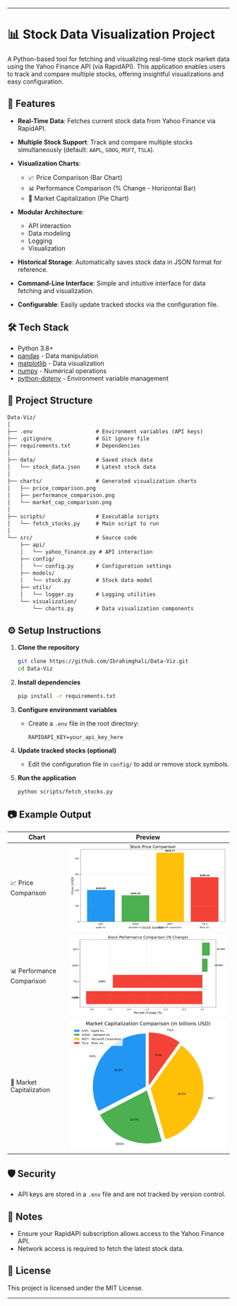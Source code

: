
---

# 📊 Stock Data Visualization Project

A Python-based tool for fetching and visualizing real-time stock market data using the Yahoo Finance API (via RapidAPI). This application enables users to track and compare multiple stocks, offering insightful visualizations and easy configuration.

## 🚀 Features

* **Real-Time Data**: Fetches current stock data from Yahoo Finance via RapidAPI.
* **Multiple Stock Support**: Track and compare multiple stocks simultaneously (default: `AAPL`, `GOOG`, `MSFT`, `TSLA`).
* **Visualization Charts**:

  * 📈 Price Comparison (Bar Chart)
  * 📊 Performance Comparison (% Change - Horizontal Bar)
  * 🧩 Market Capitalization (Pie Chart)
* **Modular Architecture**:

  * API interaction
  * Data modeling
  * Logging
  * Visualization
* **Historical Storage**: Automatically saves stock data in JSON format for reference.
* **Command-Line Interface**: Simple and intuitive interface for data fetching and visualization.
* **Configurable**: Easily update tracked stocks via the configuration file.

## 🛠️ Tech Stack

* Python 3.8+
* [pandas](https://pandas.pydata.org/) - Data manipulation
* [matplotlib](https://matplotlib.org/) - Data visualization
* [numpy](https://numpy.org/) - Numerical operations
* [python-dotenv](https://pypi.org/project/python-dotenv/) - Environment variable management

## 📁 Project Structure

```
Data-Viz/
│
├── .env                    # Environment variables (API keys)
├── .gitignore              # Git ignore file
├── requirements.txt        # Dependencies
│
├── data/                   # Saved stock data
│   └── stock_data.json     # Latest stock data
│
├── charts/                 # Generated visualization charts
│   ├── price_comparison.png
│   ├── performance_comparison.png
│   └── market_cap_comparison.png
│
├── scripts/                # Executable scripts
│   └── fetch_stocks.py     # Main script to run
│
└── src/                    # Source code
    ├── api/
    │   └── yahoo_finance.py # API interaction
    ├── config/
    │   └── config.py       # Configuration settings
    ├── models/
    │   └── stock.py        # Stock data model
    ├── utils/
    │   └── logger.py       # Logging utilities
    └── visualization/
        └── charts.py       # Data visualization components
```

## ⚙️ Setup Instructions

1. **Clone the repository**

   ```bash
   git clone https://github.com/Ibrahimghali/Data-Viz.git
   cd Data-Viz
   ```

2. **Install dependencies**

   ```bash
   pip install -r requirements.txt
   ```

3. **Configure environment variables**

   * Create a `.env` file in the root directory:

     ```
     RAPIDAPI_KEY=your_api_key_here
     ```

4. **Update tracked stocks (optional)**

   * Edit the configuration file in `config/` to add or remove stock symbols.

5. **Run the application**

   ```bash
   python scripts/fetch_stocks.py
   ```

## 📷 Example Output

| Chart                     | Preview                                                      |
| ------------------------- | ------------------------------------------------------------ |
| 📈 Price Comparison       | ![Price Comparison](charts/price_comparison.png)             |
| 📊 Performance Comparison | ![Performance Comparison](charts/performance_comparison.png) |
| 🧩 Market Capitalization  | ![Market Capitalization](charts/market_cap_comparison.png)   |

## 🛡️ Security

* API keys are stored in a `.env` file and are not tracked by version control.

## 📌 Notes

* Ensure your RapidAPI subscription allows access to the Yahoo Finance API.
* Network access is required to fetch the latest stock data.

## 📄 License

This project is licensed under the MIT License.

---

